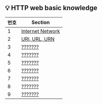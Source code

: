 ## 💡 HTTP web basic knowledge

| 번호  | Section | 
|-----|-----------------------------------------------------------------------------| 
| 1   | [Internet Network](https://github.com/injae97/cs/blob/main/Internet%20network.txt) |  
| 2   | [URI, URL, URN](https://github.com/injae97/cs/blob/main/URI%2C%20URL%2C%20URN.txt) |  
| 3   | [???????](https://github.com/injae97/cs/blob/main/?????????.txt) |  
| 4   | [???????](https://github.com/injae97/cs/blob/main/?????????.txt) |  
| 5   | [???????](https://github.com/injae97/cs/blob/main/?????????.txt) |  
| 6   | [???????](https://github.com/injae97/cs/blob/main/?????????.txt) |  
| 7   | [???????](https://github.com/injae97/cs/blob/main/?????????.txt) |  
| 8   | [???????](https://github.com/injae97/cs/blob/main/?????????.txt) |  
| 9   | [???????](https://github.com/injae97/cs/blob/main/?????????.txt) |  